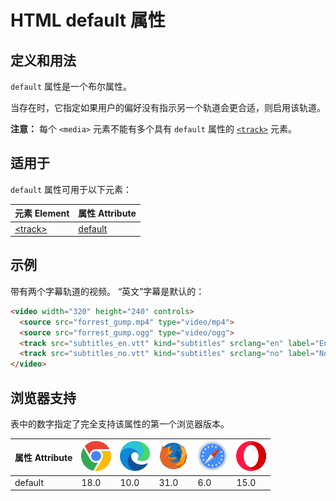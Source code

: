 HTML default 属性
===

## 定义和用法

`default` 属性是一个布尔属性。

当存在时，它指定如果用户的偏好没有指示另一个轨道会更合适，则启用该轨道。

**注意：** 每个 `<media>` 元素不能有多个具有 `default` 属性的 [`<track>`](../tags/track.md) 元素。

## 适用于

`default` 属性可用于以下元素：

| 元素 Element | 属性 Attribute |
| ----- | ----- |
| [\<track>](../tags/track.md) | [default](../tags/track_default.md) |

## 示例

带有两个字幕轨道的视频。 “英文”字幕是默认的：

```html
<video width="320" height="240" controls>
  <source src="forrest_gump.mp4" type="video/mp4">
  <source src="forrest_gump.ogg" type="video/ogg">
  <track src="subtitles_en.vtt" kind="subtitles" srclang="en" label="English" default>
  <track src="subtitles_no.vtt" kind="subtitles" srclang="no" label="Norwegian">
</video>
```

## 浏览器支持

表中的数字指定了完全支持该属性的第一个浏览器版本。

| 属性 Attribute | ![chrome][1] | ![edge][2] | ![firefox][3] | ![safari][4] | ![opera][5] |
| ------- | --- | --- | --- | --- | --- |
| default   | 18.0 | 10.0 | 31.0 | 6.0 | 15.0 |

[1]: ../assets/chrome.svg
[2]: ../assets/edge.svg
[3]: ../assets/firefox.svg
[4]: ../assets/safari.svg
[5]: ../assets/opera.svg